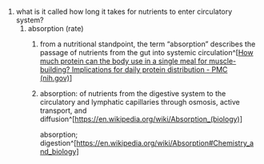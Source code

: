 1. what is it called how long it takes for nutrients to enter circulatory system?
	1. absorption (rate)
		1. from a nutritional standpoint, the term “absorption” describes the passage of nutrients from the gut into systemic circulation^[[How much protein can the body use in a single meal for muscle-building? Implications for daily protein distribution - PMC (nih.gov)](https://www.ncbi.nlm.nih.gov/pmc/articles/PMC5828430/)]
		2. absorption: of nutrients from the digestive system to the circulatory and lymphatic capillaries through osmosis, active transport, and diffusion^[https://en.wikipedia.org/wiki/Absorption_(biology)]
		   
		   absorption; digestion^[https://en.wikipedia.org/wiki/Absorption#Chemistry_and_biology]